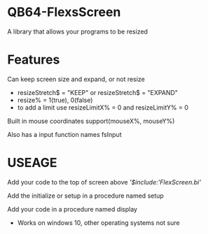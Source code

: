 # QB64-FlexsScreen

A library that allows your programs to be resized

# Features

Can keep screen size and expand, or not resize

* resizeStretch$ = "KEEP" or resizeStretch$ = "EXPAND"
* resize% = 1(true), 0(false)
* to add a limit use resizeLimitX% = 0 and resizeLimitY% = 0

Built in mouse coordinates support(mouseX%, mouseY%)

Also has a input function names fsInput

# USEAGE

Add your code to the top of screen above *'$include:'FlexScreen.bi'*

Add the initialize or setup in a procedure named setup

Add your code in a procedure named display

* Works on windows 10, other operating systems not sure
